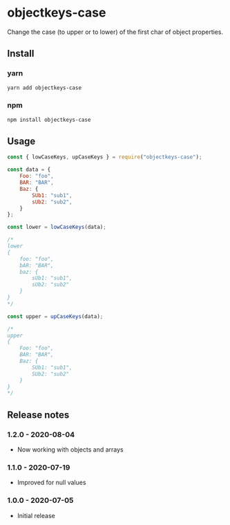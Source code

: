 # objectkeys-case

Change the case (to upper or to lower) of the first char of object properties.

## Install

### yarn

```bash
yarn add objectkeys-case
```

### npm

```bash
npm install objectkeys-case
```

## Usage

```javascript
const { lowCaseKeys, upCaseKeys } = require("objectkeys-case");

const data = {
    Foo: "foo",
    BAR: "BAR",
    Baz: {
        SUb1: "sub1",
        sUb2: "sub2",
    }
};

const lower = lowCaseKeys(data);

/*
lower
{
    foo: "foo",
    bAR: "BAR",
    baz: {
        sUb1: "sub1",
        sUb2: "sub2"
    }
}
*/

const upper = upCaseKeys(data);

/*
upper
{
    Foo: "foo",
    BAR: "BAR",
    Baz: {
        SUb1: "sub1",
        SUb2: "sub2"
    }
}
*/

```

## Release notes

### 1.2.0 - 2020-08-04

- Now working with objects and arrays

### 1.1.0 - 2020-07-19

- Improved for null values

### 1.0.0 - 2020-07-05

- Initial release

